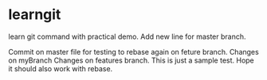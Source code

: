 # learngit
learn git command with practical demo.
Add new line for master branch.

Commit on master file for testing to rebase again on feture branch.
Changes on myBranch
Changes on features branch.
This is just a sample test.
Hope it should also work with rebase.

